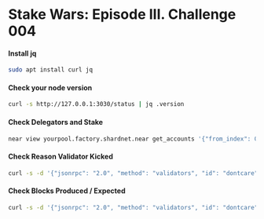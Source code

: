 # Stake Wars: Episode III. Challenge 004
#### Install jq
```bash
sudo apt install curl jq
```

#### Check your node version
```bash
curl -s http://127.0.0.1:3030/status | jq .version
```
#### Check Delegators and Stake
```bash
near view yourpool.factory.shardnet.near get_accounts '{"from_index": 0, "limit": 10}' --accountId yourwallet.shardnet.near
```
#### Check Reason Validator Kicked
```bash
curl -s -d '{"jsonrpc": "2.0", "method": "validators", "id": "dontcare", "params": [null]}' -H 'Content-Type: application/json' 127.0.0.1:3030 | jq -c '.result.prev_epoch_kickout[] | select(.account_id | contains ("yourpool.factory.shardnet.near"))' | jq .reason
```

#### Check Blocks Produced / Expected
```bash
curl -s -d '{"jsonrpc": "2.0", "method": "validators", "id": "dontcare", "params": [null]}' -H 'Content-Type: application/json' 127.0.0.1:3030 | jq -c '.result.current_validators[] | select(.account_id | contains ("yourpool.factory.shardnet.near"))'
```


